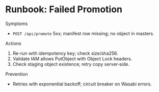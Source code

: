 # Runbook: Failed Promotion

Symptoms
- `POST /api/promote` 5xx; manifest row missing; no object in masters.

Actions
1) Re-run with idempotency key; check size/sha256.
2) Validate IAM allows PutObject with Object Lock headers.
3) Check staging object existence; retry copy server‑side.

Prevention
- Retries with exponential backoff; circuit breaker on Wasabi errors.
